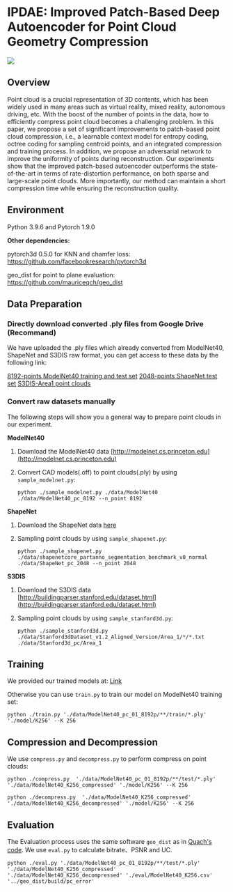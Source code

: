 # IPDAE: Improved Patch-Based Deep Autoencoder for Point Cloud Geometry Compression

![](./figure/Teaser.png)

## Overview

Point cloud is a crucial representation of 3D contents, which has been widely used in many areas such as virtual reality, mixed reality, autonomous driving, etc. With the boost of the number of points in the data, how to efficiently compress point cloud becomes a challenging problem. In this paper, we propose a set of significant improvements to patch-based point cloud compression, i.e., a learnable context model for entropy coding, octree coding for sampling centroid points, and an integrated compression and training process. In addition, we propose an adversarial network to improve the uniformity of points during reconstruction. Our experiments show that the improved patch-based autoencoder outperforms the state-of-the-art in terms of rate-distortion performance, on both sparse and large-scale point clouds. More importantly, our method can maintain a short compression time while ensuring the reconstruction quality.

## Environment

Python 3.9.6 and Pytorch 1.9.0

**Other dependencies:**

pytorch3d 0.5.0 for KNN and chamfer loss:	https://github.com/facebookresearch/pytorch3d

geo_dist for point to plane evaluation:	https://github.com/mauriceqch/geo_dist

## Data Preparation

### Directly download converted .ply files from Google Drive (Recommand)

We have uploaded the .ply files which already converted from ModelNet40, ShapeNet and S3DIS raw format, you can get access to these data by the following link:

[8192-points ModelNet40 training and test set](https://drive.google.com/file/d/1Isa8seckZ9oNzstlE7VZcd6wVVx8LdMF/view?usp=sharing)
[2048-points ShapeNet test set](https://drive.google.com/file/d/1OzaU01kolBpfRRD0zKESYh67Hh2s2dbD/view?usp=sharing)
[S3DIS-Area1 point clouds](https://drive.google.com/file/d/1etg29uMdV932CYmWijDD7OOupjXRKZJM/view?usp=sharing)



### Convert raw datasets manually

The following steps will show you a general way to prepare point clouds in our experiment.

**ModelNet40**

1. Download the ModelNet40 data [http://modelnet.cs.princeton.edu](http://modelnet.cs.princeton.edu)

2. Convert CAD models(.off) to point clouds(.ply) by using `sample_modelnet.py`:

   ```
   python ./sample_modelnet.py ./data/ModelNet40 ./data/ModelNet40_pc_8192 --n_point 8192
   ```

**ShapeNet**

1. Download the ShapeNet data [here](https://shapenet.cs.stanford.edu/media/shapenetcore_partanno_segmentation_benchmark_v0_normal.zip)

2. Sampling point clouds by using `sample_shapenet.py`:

   ```
   python ./sample_shapenet.py ./data/shapenetcore_partanno_segmentation_benchmark_v0_normal ./data/ShapeNet_pc_2048 --n_point 2048
   ```
**S3DIS**

1. Download the S3DIS data [http://buildingparser.stanford.edu/dataset.html](http://buildingparser.stanford.edu/dataset.html)

2. Sampling point clouds by using `sample_stanford3d.py`:

   ```
   python ./sample_stanford3d.py ./data/Stanford3dDataset_v1.2_Aligned_Version/Area_1/*/*.txt ./data/Stanford3d_pc/Area_1
   ```
## Training

We provided our trained models at: [Link]()

Otherwise you can use `train.py` to train our model on ModelNet40 training set:

```
python ./train.py './data/ModelNet40_pc_01_8192p/**/train/*.ply' './model/K256' --K 256
```


## Compression and Decompression

We use `compress.py` and `decompress.py` to perform compress on point clouds:

```
python ./compress.py  './data/ModelNet40_pc_01_8192p/**/test/*.ply' './data/ModelNet40_K256_compressed' './model/K256' --K 256
```

```
python ./decompress.py  './data/ModelNet40_K256_compressed' './data/ModelNet40_K256_decompressed' './model/K256' --K 256
```

## Evaluation

The Evaluation process uses the same software `geo_dist` as in [Quach's code](https://github.com/mauriceqch/pcc_geo_cnn). We use `eval.py` to calculate bitrate、PSNR and UC.

```
python ./eval.py './data/ModelNet40_pc_01_8192p/**/test/*.ply' './data/ModelNet40_K256_compressed' './data/ModelNet40_K256_decompressed' './eval/ModelNet40_K256.csv'  '../geo_dist/build/pc_error'
```
